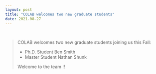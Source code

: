 ```yaml
---
layout: post
title: "COLAB welcomes two new graduate students"
date: 2021-08-27
---
```


<br>

<div style="text-align:justify" markdown="1">

> COLAB welcomes two new graduate students joining us this Fall:
> - Ph.D. Student Ben Smith
> - Master Student Nathan Shunk
>
> Welcome to the team !!

</div>
